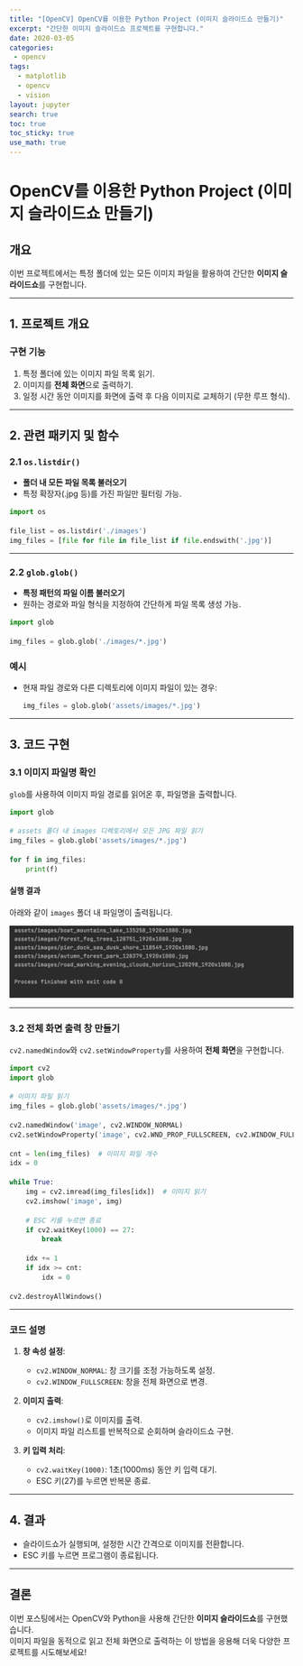 ```yaml
---
title: "[OpenCV] OpenCV를 이용한 Python Project (이미지 슬라이드쇼 만들기)"
excerpt: "간단한 이미지 슬라이드쇼 프로젝트를 구현합니다."
date: 2020-03-05
categories:
 - opencv
tags:
  - matplotlib
  - opencv
  - vision
layout: jupyter
search: true
toc: true  
toc_sticky: true
use_math: true
---
```


# OpenCV를 이용한 Python Project (이미지 슬라이드쇼 만들기)

## 개요

이번 프로젝트에서는 특정 폴더에 있는 모든 이미지 파일을 활용하여 간단한 **이미지 슬라이드쇼**를 구현합니다.

---

## 1. 프로젝트 개요

### 구현 기능
1. 특정 폴더에 있는 이미지 파일 목록 읽기.
2. 이미지를 **전체 화면**으로 출력하기.
3. 일정 시간 동안 이미지를 화면에 출력 후 다음 이미지로 교체하기 (무한 루프 형식).

---

## 2. 관련 패키지 및 함수

### 2.1 `os.listdir()`
- **폴더 내 모든 파일 목록 불러오기**  
- 특정 확장자(.jpg 등)를 가진 파일만 필터링 가능.

```python
import os

file_list = os.listdir('./images')
img_files = [file for file in file_list if file.endswith('.jpg')]
```

---

### 2.2 `glob.glob()`
- **특정 패턴의 파일 이름 불러오기**  
- 원하는 경로와 파일 형식을 지정하여 간단하게 파일 목록 생성 가능.

```python
import glob

img_files = glob.glob('./images/*.jpg')
```

### 예시
- 현재 파일 경로와 다른 디렉토리에 이미지 파일이 있는 경우:  
  ```python
  img_files = glob.glob('assets/images/*.jpg')
  ```

---

## 3. 코드 구현

### 3.1 이미지 파일명 확인

`glob`를 사용하여 이미지 파일 경로를 읽어온 후, 파일명을 출력합니다.

```python
import glob

# assets 폴더 내 images 디렉토리에서 모든 JPG 파일 읽기
img_files = glob.glob('assets/images/*.jpg')

for f in img_files:
    print(f)
```

#### 실행 결과
아래와 같이 `images` 폴더 내 파일명이 출력됩니다.

<p align="center">
  <img src="https://github.com/Changhyun-song/Changhyun-song.github.io/blob/main/_posts/images/cv/opencv4/opencv4-1.png?raw=1" width="800">
</p>

---

### 3.2 전체 화면 출력 창 만들기

`cv2.namedWindow`와 `cv2.setWindowProperty`를 사용하여 **전체 화면**을 구현합니다.

```python
import cv2
import glob

# 이미지 파일 읽기
img_files = glob.glob('assets/images/*.jpg')

cv2.namedWindow('image', cv2.WINDOW_NORMAL)
cv2.setWindowProperty('image', cv2.WND_PROP_FULLSCREEN, cv2.WINDOW_FULLSCREEN)

cnt = len(img_files)  # 이미지 파일 개수
idx = 0

while True:
    img = cv2.imread(img_files[idx])  # 이미지 읽기
    cv2.imshow('image', img)

    # ESC 키를 누르면 종료
    if cv2.waitKey(1000) == 27:  
        break

    idx += 1
    if idx >= cnt:
        idx = 0

cv2.destroyAllWindows()
```

---

### 코드 설명

1. **창 속성 설정**:
   - `cv2.WINDOW_NORMAL`: 창 크기를 조정 가능하도록 설정.
   - `cv2.WINDOW_FULLSCREEN`: 창을 전체 화면으로 변경.

2. **이미지 출력**:
   - `cv2.imshow()`로 이미지를 출력.
   - 이미지 파일 리스트를 반복적으로 순회하며 슬라이드쇼 구현.

3. **키 입력 처리**:
   - `cv2.waitKey(1000)`: 1초(1000ms) 동안 키 입력 대기.
   - ESC 키(27)를 누르면 반복문 종료.

---

## 4. 결과

- 슬라이드쇼가 실행되며, 설정한 시간 간격으로 이미지를 전환합니다.
- ESC 키를 누르면 프로그램이 종료됩니다.

---

## 결론

이번 포스팅에서는 OpenCV와 Python을 사용해 간단한 **이미지 슬라이드쇼**를 구현했습니다.  
이미지 파일을 동적으로 읽고 전체 화면으로 출력하는 이 방법을 응용해 더욱 다양한 프로젝트를 시도해보세요!
